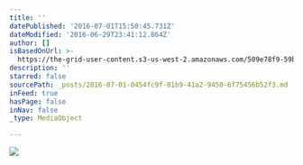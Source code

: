```yaml
---
title: ''
datePublished: '2016-07-01T15:50:45.731Z'
dateModified: '2016-06-29T23:41:12.864Z'
author: []
isBasedOnUrl: >-
  https://the-grid-user-content.s3-us-west-2.amazonaws.com/509e78f9-59b8-4feb-9a03-9be01bfcdfb1.gif
description: ''
starred: false
sourcePath: _posts/2016-07-01-0454fc9f-81b9-41a2-9450-6f75456b52f3.md
inFeed: true
hasPage: false
inNav: false
_type: MediaObject

---
```

![](https://the-grid-user-content.s3-us-west-2.amazonaws.com/509e78f9-59b8-4feb-9a03-9be01bfcdfb1.gif)